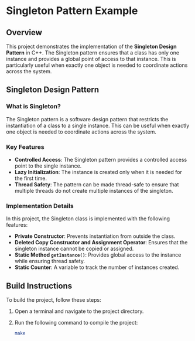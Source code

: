 # Singleton Pattern Example

## Overview

This project demonstrates the implementation of the **Singleton Design Pattern** in C++. The Singleton pattern ensures that a class has only one instance and provides a global point of access to that instance. This is particularly useful when exactly one object is needed to coordinate actions across the system.

## Singleton Design Pattern

### What is Singleton?

The Singleton pattern is a software design pattern that restricts the instantiation of a class to a single instance. This can be useful when exactly one object is needed to coordinate actions across the system.

### Key Features

- **Controlled Access**: The Singleton pattern provides a controlled access point to the single instance.
- **Lazy Initialization**: The instance is created only when it is needed for the first time.
- **Thread Safety**: The pattern can be made thread-safe to ensure that multiple threads do not create multiple instances of the singleton.

### Implementation Details

In this project, the Singleton class is implemented with the following features:

- **Private Constructor**: Prevents instantiation from outside the class.
- **Deleted Copy Constructor and Assignment Operator**: Ensures that the singleton instance cannot be copied or assigned.
- **Static Method `getInstance()`**: Provides global access to the instance while ensuring thread safety.
- **Static Counter**: A variable to track the number of instances created.

## Build Instructions

To build the project, follow these steps:

1. Open a terminal and navigate to the project directory.

2. Run the following command to compile the project:

   ```bash
   make

